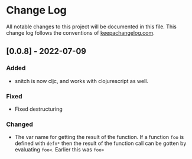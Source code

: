 # Change Log
All notable changes to this project will be documented in this file. This change log follows the conventions of [keepachangelog.com](http://keepachangelog.com/).

## [0.0.8] - 2022-07-09
### Added
- snitch is now cljc, and works with clojurescript as well.

### Fixed
- Fixed destructuring 

### Changed
- The var name for getting the result of the function.
If a function `foo` is defined with `defn*` then the result of the function call can be gotten by evaluating `foo<`.
Earlier this was `foo>`
